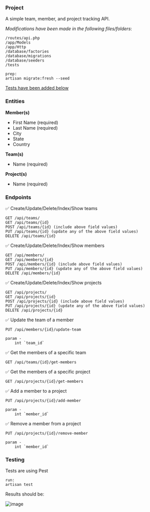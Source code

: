 ### Project
A simple team, member, and project tracking API.


_Modifications have been made in the following files/folders_:

```
/routes/api.php
/app/Models
/app/Http
/database/factories
/database/migrations
/database/seeders
/tests

```


```
prep: 
artisan migrate:fresh --seed
```

[Tests have been added below](#testing)

### Entities

**Member(s)**
- First Name (required)
- Last Name (required)
- City
- State
- Country

**Team(s)**
- Name (required)

**Project(s)**
- Name (required)



### Endpoints

✅ Create/Update/Delete/Index/Show teams
```
GET /api/teams/
GET /api/teams/{id}
POST /api/teams/{id} (include above field values)
PUT /api/teams/{id} (update any of the above field values)
DELETE /api/teams/{id}
``````

✅ Create/Update/Delete/Index/Show members
```
GET /api/members/
GET /api/members/{id}
POST /api/members/{id} (include above field values)
PUT /api/members/{id} (update any of the above field values)
DELETE /api/members/{id}
```

✅ Create/Update/Delete/Index/Show projects
```
GET /api/projects/
GET /api/projects/{id}
POST /api/projects/{id} (include above field values)
PUT /api/projects/{id} (update any of the above field values)
DELETE /api/projects/{id}
```

✅ Update the team of a member
```
PUT /api/members/{id}/update-team

param - 
    int `team_id`
```

✅ Get the members of a specific team
```
GET /api/teams/{id}/get-members
```

✅ Get the members of a specific project
```
GET /api/projects/{id}/get-members
```

✅ Add a member to a project
```
PUT /api/projects/{id}/add-member

param - 
    int `member_id`
```

✅ Remove a member from a project
```
PUT /api/projects/{id}/remove-member

param - 
    int `member_id`
```

### Testing

Tests are using Pest

```
run:
artisan test
```

Results should be:

![image](https://github.com/jesskuz/laravel-projects-api-poc/assets/2702323/5351fa5b-7270-4efa-b0ae-9262bba201b7)





